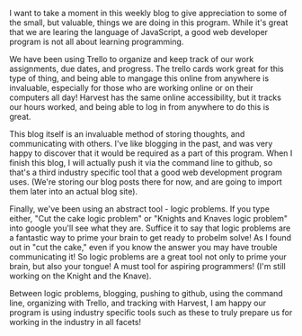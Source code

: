 I want to take a moment in this weekly blog to give appreciation to some of the small, but valuable, things we are doing in this program. While it's great that we are learing the language of JavaScript, a good web developer program is not all about learning programming.

We have been using Trello to organize and keep track of our work assignments, due dates, and progress. The trello cards work great for this type of thing, and being able to mangage this online from anywhere is invaluable, especially for those who are working online or on their computers all day! Harvest has the same online accessibility, but it tracks our hours worked, and being able to log in from anywhere to do this is great. 

This blog itself is an invaluable method of storing thoughts, and communicating with others. I've like blogging in the past, and was very happy to discover that it would be required as a part of this program. When I finish this blog, I will actually push it via the command line to github, so that's a third industry specific tool that a good web development program uses. (We're storing our blog posts there for now, and are going to import them later into an actual blog site).  

Finally, we've been using an abstract tool - logic problems. If you type either, "Cut the cake logic problem" or "Knights and Knaves logic problem" into google you'll see what they are. Suffice it to say that logic problems are a fantastic way to prime your brain to get ready to probelm solve! As I found out in "cut the cake," even if you know the answer you may have trouble communicating it! So logic problems are a great tool not only to prime your brain, but also your tongue! A must tool for aspiring programmers! (I'm still working on the Knight and the Knave).

Between logic problems, blogging, pushing to github, using the command line, organizing with Trello, and tracking with Harvest, I am happy our program is using industry specific tools such as these to truly prepare us for working in the industry in all facets!